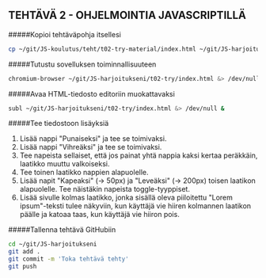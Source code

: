 ## TEHTÄVÄ 2 - OHJELMOINTIA JAVASCRIPTILLÄ

#####Kopioi tehtäväpohja itsellesi

```sh
cp ~/git/JS-koulutus/teht/t02-try-material/index.html ~/git/JS-harjoitukseni/t02-try/
```

#####Tutustu sovelluksen toiminnallisuuteen
```sh
chromium-browser ~/git/JS-harjoitukseni/t02-try/index.html &> /dev/null &
```


#####Avaa HTML-tiedosto editoriin muokattavaksi

```sh
subl ~/git/JS-harjoitukseni/t02-try/index.html &> /dev/null &
```

#####Tee tiedostoon lisäyksiä

1. Lisää nappi "Punaiseksi" ja tee se toimivaksi.
2. Lisää nappi "Vihreäksi" ja tee se toimivaksi.
3. Tee napeista sellaiset, että jos painat yhtä nappia kaksi kertaa peräkkäin, laatikko muuttu valkoiseksi.
4. Tee toinen laatikko nappien alapuolelle.
5. Lisää napit "Kapeaksi" (-> 50px) ja "Leveäksi" (-> 200px) toisen laatikon alapuolelle. Tee näistäkin napeista toggle-tyyppiset.
6. Lisää sivulle kolmas laatikko, jonka sisällä oleva piiloitettu "Lorem ipsum"-teksti tulee näkyviin, kun käyttäjä vie hiiren kolmannen laatikon päälle ja katoaa taas, kun käyttäjä vie hiiron pois.

#####Tallenna tehtävä GitHubiin

```sh
cd ~/git/JS-harjoitukseni
git add .
git commit -m 'Toka tehtävä tehty'
git push
```
